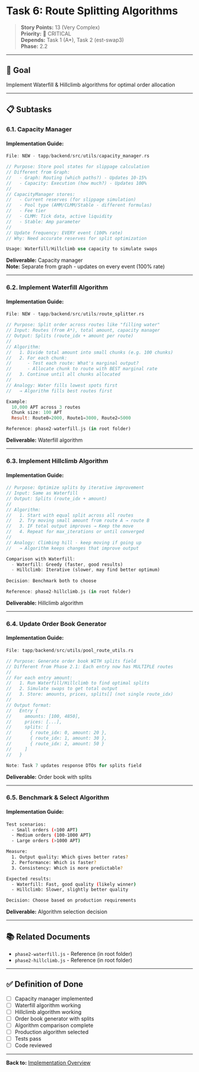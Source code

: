# Task 6: Route Splitting Algorithms

> **Story Points:** 13 (Very Complex)  
> **Priority:** 🔴 CRITICAL  
> **Depends:** Task 1 (A*), Task 2 (est-swap3)  
> **Phase:** 2.2

---

## 🎯 Goal

Implement Waterfill & Hillclimb algorithms for optimal order allocation

---

## 📋 Subtasks

### **6.1. Capacity Manager**

#### Implementation Guide:

```rust
File: NEW - tapp/backend/src/utils/capacity_manager.rs

// Purpose: Store pool states for slippage calculation
// Different from Graph: 
//   - Graph: Routing (which paths?) - Updates 10-15%
//   - Capacity: Execution (how much?) - Updates 100%
//
// CapacityManager stores:
//   - Current reserves (for slippage simulation)
//   - Pool type (AMM/CLMM/Stable - different formulas)
//   - Fee tier
//   - CLMM: Tick data, active liquidity
//   - Stable: Amp parameter
//
// Update frequency: EVERY event (100% rate)
// Why: Need accurate reserves for split optimization

Usage: Waterfill/Hillclimb use capacity to simulate swaps
```

**Deliverable:** Capacity manager  
**Note:** Separate from graph - updates on every event (100% rate)

---

### **6.2. Implement Waterfill Algorithm**

#### Implementation Guide:

```rust
File: NEW - tapp/backend/src/utils/route_splitter.rs

// Purpose: Split order across routes like "filling water"
// Input: Routes (from A*), total amount, capacity manager
// Output: Splits (route_idx + amount per route)
//
// Algorithm:
//   1. Divide total amount into small chunks (e.g. 100 chunks)
//   2. For each chunk:
//      - Test each route: What's marginal output?
//      - Allocate chunk to route with BEST marginal rate
//   3. Continue until all chunks allocated
//
// Analogy: Water fills lowest spots first
//   → Algorithm fills best routes first

Example:
  10,000 APT across 3 routes
  Chunk size: 100 APT
  Result: Route0=2000, Route1=3000, Route2=5000

Reference: phase2-waterfill.js (in root folder)
```

**Deliverable:** Waterfill algorithm

---

### **6.3. Implement Hillclimb Algorithm**

#### Implementation Guide:

```rust
// Purpose: Optimize splits by iterative improvement
// Input: Same as Waterfill
// Output: Splits (route_idx + amount)
//
// Algorithm:
//   1. Start with equal split across all routes
//   2. Try moving small amount from route A → route B
//   3. IF total output improves → Keep the move
//   4. Repeat for max_iterations or until converged
//
// Analogy: Climbing hill - keep moving if going up
//   → Algorithm keeps changes that improve output

Comparison with Waterfill:
  - Waterfill: Greedy (faster, good results)
  - Hillclimb: Iterative (slower, may find better optimum)
  
Decision: Benchmark both to choose

Reference: phase2-hillclimb.js (in root folder)
```

**Deliverable:** Hillclimb algorithm

---

### **6.4. Update Order Book Generator**

#### Implementation Guide:

```rust
File: tapp/backend/src/utils/pool_route_utils.rs

// Purpose: Generate order book WITH splits field
// Different from Phase 2.1: Each entry now has MULTIPLE routes
//
// For each entry amount:
//   1. Run Waterfill/Hillclimb to find optimal splits
//   2. Simulate swaps to get total output
//   3. Store: amounts, prices, splits[] (not single route_idx)
//
// Output format:
//   Entry {
//     amounts: [100, 4850],
//     prices: [...],
//     splits: [
//       { route_idx: 0, amount: 20 },
//       { route_idx: 1, amount: 30 },
//       { route_idx: 2, amount: 50 }
//     ]
//   }

Note: Task 7 updates response DTOs for splits field
```

**Deliverable:** Order book with splits

---

### **6.5. Benchmark & Select Algorithm**

#### Implementation Guide:

```bash
Test scenarios:
  - Small orders (<100 APT)
  - Medium orders (100-1000 APT)
  - Large orders (>1000 APT)

Measure:
  1. Output quality: Which gives better rates?
  2. Performance: Which is faster?
  3. Consistency: Which is more predictable?

Expected results:
  - Waterfill: Fast, good quality (likely winner)
  - Hillclimb: Slower, slightly better quality

Decision: Choose based on production requirements
```

**Deliverable:** Algorithm selection decision

---

## 📚 Related Documents

- `phase2-waterfill.js` - Reference (in root folder)
- `phase2-hillclimb.js` - Reference (in root folder)

---

## ✅ Definition of Done

- [ ] Capacity manager implemented
- [ ] Waterfill algorithm working
- [ ] Hillclimb algorithm working
- [ ] Order book generator with splits
- [ ] Algorithm comparison complete
- [ ] Production algorithm selected
- [ ] Tests pass
- [ ] Code reviewed

---

**Back to:** [Implementation Overview](../IMPLEMENTATION-TASKS-BREAKDOWN.md)

